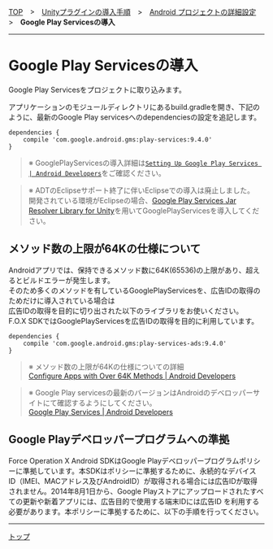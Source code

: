 [TOP](../../../../README.md)　>　[Unityプラグインの導入手順](../../README.md)　>　[Android プロジェクトの詳細設定](../README.md)　>　**Google Play Servicesの導入**

---

# Google Play Servicesの導入

Google Play Servicesをプロジェクトに取り込みます。<br>

アプリケーションのモジュールディレクトリにあるbuild.gradleを開き、下記のように、最新のGoogle Play servicesへのdependenciesの設定を追記します。

```
dependencies {
	compile 'com.google.android.gms:play-services:9.4.0'
}
```
> ※ GooglePlayServicesの導入詳細は[`Setting Up Google Play Services | Android Developers`](https://developer.android.com/google/play-services/setup.html)をご確認ください。


> ※ ADTのEclipseサポート終了に伴いEclipseでの導入は廃止しました。<br>開発されている環境がEclipseの場合、[Google Play Services Jar Resolver Library for Unity](https://github.com/googlesamples/unity-jar-resolver)を用いてGooglePlayServicesを導入してください。

## メソッド数の上限が64Kの仕様について

Androidアプリでは、保持できるメソッド数に64K(65536)の上限があり、超えるとビルドエラーが発生します。<br>
そのため多くのメソッドを有しているGooglePlayServicesを、広告IDの取得のためだけに導入されている場合は<br>
広告IDの取得を目的に切り出された以下のライブラリをお使いください。<br>
F.O.X SDKではGooglePlayServicesを広告IDの取得を目的に利用しています。

```
dependencies {
	compile 'com.google.android.gms:play-services-ads:9.4.0'
}
```

> ※ メソッド数の上限が64Kの仕様についての詳細<br>
[Configure Apps with Over 64K Methods | Android Developers](https://developer.android.com/studio/build/multidex.html)

> ※ Google Play servicesの最新のバージョンはAndroidのデベロッパーサイトにて確認するようにしてください。<br>
[Google Play Services | Android Developers](https://developer.android.com/google/play-services/index.html)


## Google Playデベロッパープログラムへの準拠

Force Operation X Android SDKはGoogle Playデベロッパープログラムポリシーに準拠しています。本SDKはポリシーに準拠するために、永続的なデバイス ID（IMEI、MACアドレス及びAndroidID）が取得される場合には広告IDが取得されません。2014年8月1日から、Google Playストアにアップロードされたすべての更新や新着アプリには、広告目的で使用する端末IDには広告ID を利用する必要があります。本ポリシーに準拠するために、以下の手順を行ってください。

---
[トップ](../../README.md)
